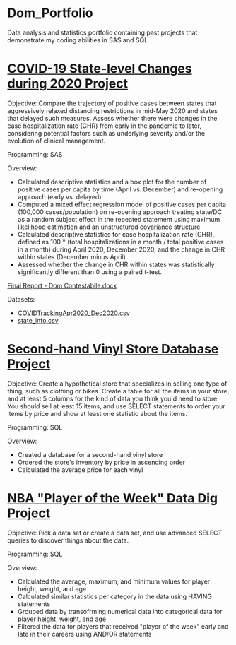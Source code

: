 # Dom_Portfolio
Data analysis and statistics portfolio containing past projects that demonstrate my coding abilities in SAS and SQL

# [COVID-19 State-level Changes during 2020 Project](https://github.com/domcontestabile/Dom_Portfolio/blob/main/COVID19_State_level_Changes_during_2020)

Objective: Compare the trajectory of positive cases between states that aggressively relaxed distancing restrictions in mid-May 2020 and states that delayed such measures. Assess whether there were changes in the case hospitalization rate (CHR) from early in the pandemic to later, considering potential factors such as underlying severity and/or the evolution of clinical management.

Programming: SAS

Overview:
- Calculated descriptive statistics and a box plot for the number of positive cases per capita by time (April vs. December) and re-opening approach (early vs. delayed)
- Computed a mixed effect regression model of positive cases per capita (100,000 cases/population) on re-opening approach treating state/DC as a random subject effect in the repeated statement using maximum likelihood estimation and an unstructured covariance structure
- Calculated descriptive statistics for case hospitalization rate (CHR), defined as 100 * (total hospitalizations in a month / total positive cases in a month) during April 2020, December 2020, and the change in CHR within states (December minus April)
- Assessed whether the change in CHR within states was statistically significantly different than 0 using a paired t-test.

[Final Report - Dom Contestabile.docx](https://github.com/domcontestabile/Dom_Portfolio/files/11547336/Final.Report.-.Dom.Contestabile.docx)

Datasets: 
- [COVIDTrackingApr2020_Dec2020.csv](https://github.com/domcontestabile/Dom_Portfolio/files/11547347/COVIDTrackingApr2020_Dec2020.csv) 
- [state_info.csv](https://github.com/domcontestabile/Dom_Portfolio/files/11547349/state_info.csv)

# [Second-hand Vinyl Store Database Project](https://github.com/domcontestabile/Dom_Portfolio/blob/main/Second_hand_Vinyl_Store_Database) 

Objective: Create a hypothetical store that specializes in selling one type of thing, such as clothing or bikes. Create a table for all the items in your store, and at least 5 columns for the kind of data you think you'd need to store. You should sell at least 15 items, and use SELECT statements to order your items by price and show at least one statistic about the items.

Programming: SQL

Overview:  
- Created a database for a second-hand vinyl store
- Ordered the store's inventory by price in ascending order
- Calculated the average price for each vinyl

# [NBA "Player of the Week" Data Dig Project](https://github.com/domcontestabile/Dom_Portfolio/blob/main/NBA%20_Player_of_the_Week_Data_Dig)

Objective: Pick a data set or create a data set, and use advanced SELECT queries to discover things about the data.

Programming: SQL

Overview:
- Calculated the average, maximum, and minimum values for player height, weight, and age
- Calculated similar statistics per category in the data using HAVING statements
- Grouped data by transofrming numerical data into categorical data for player height, weight, and age
- Filtered the data for players that received "player of the week" early and late in their careers using AND/OR statements 
